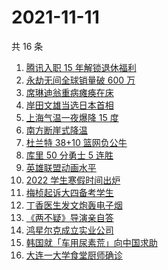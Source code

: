 # 2021-11-11

共 16 条

<!-- BEGIN -->
<!-- 最后更新时间 Thu Nov 11 2021 02:13:09 GMT+0800 (China Standard Time) -->

1. [腾讯入职 15 年解锁退休福利](https://www.zhihu.com/search?q=腾讯退休)
1. [永劫无间全球销量破 600 万](https://www.zhihu.com/search?q=永劫无间)
1. [席琳迪翁重病瘫痪在床](https://www.zhihu.com/search?q=席琳迪翁)
1. [岸田文雄当选日本首相](https://www.zhihu.com/search?q=岸田文雄)
1. [上海气温一夜爆降 15 度](https://www.zhihu.com/search?q=上海降温)
1. [南方断崖式降温](https://www.zhihu.com/search?q=南方降温)
1. [杜兰特 38+10 篮网负公牛](https://www.zhihu.com/search?q=篮网)
1. [库里 50 分勇士 5 连胜](https://www.zhihu.com/search?q=勇士)
1. [英雄联盟动画水平](https://www.zhihu.com/search?q=英雄联盟双城之战)
1. [2022 学生寒假时间出炉](https://www.zhihu.com/search?q=寒假时间)
1. [梅桢起诉大四备考学生](https://www.zhihu.com/search?q=梅桢)
1. [丁香医生发文炮轰电子烟](https://www.zhihu.com/search?q=丁香医生)
1. [《两不疑》导演亲自答](https://www.zhihu.com/search?q=两不疑)
1. [鸿星尔克成立实业公司](https://www.zhihu.com/search?q=鸿星尔克)
1. [韩国就「车用尿素荒」向中国求助](https://www.zhihu.com/search?q=韩国求助)
1. [大连一大学食堂厨师确诊](https://www.zhihu.com/search?q=大连疫情)

<!-- END -->
